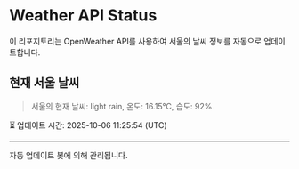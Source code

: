 
# Weather API Status

이 리포지토리는 OpenWeather API를 사용하여 서울의 날씨 정보를 자동으로 업데이트합니다.

## 현재 서울 날씨
> 서울의 현재 날씨: light rain, 온도: 16.15°C, 습도: 92%

⏳ 업데이트 시간: 2025-10-06 11:25:54 (UTC)

---
자동 업데이트 봇에 의해 관리됩니다.
